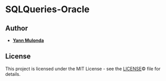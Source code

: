 # SQLQueries-Oracle

## Author

* **[Yann Mulonda](https://github.com/YannMjl)**

## License

This project is licensed under the MIT License - see the [LICENSE](LICENSE)© file for details.